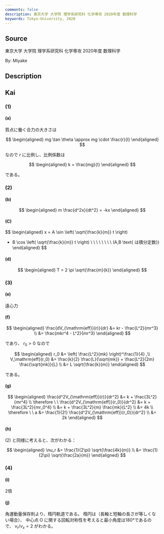 ```yaml
---
comments: false
description: 東京大学 大学院 理学系研究科 化学専攻 2020年度 数理科学
keywords: Tokyo-University, 2020
---
```


## **Source**
東京大学 大学院 理学系研究科 化学専攻 2020年度 数理科学

By: Miyake

## **Description**

## **Kai**
### (1)
#### (a)
質点に働く合力の大きさは

$$
\begin{aligned}
mg \tan \theta \approx mg \cdot \frac{r}{l}
\end{aligned}
$$

なので $r$ に比例し、比例係数は

$$
\begin{aligned}
k = \frac{mg}{l}
\end{aligned}
$$

である。

### (2)
#### (b)

$$
\begin{aligned}
m \frac{d^2x}{dt^2} = -kx
\end{aligned}
$$

#### (C)

$$
\begin{aligned}
x = A \sin \left( \sqrt{\frac{k}{m}} t \right)
+ B \cos \left( \sqrt{\frac{k}{m}} t \right)
\ \ \ \ \ \ \ \ (A,B \text{ は積分定数})
\end{aligned}
$$

#### (d)

$$
\begin{aligned}
T = 2 \pi \sqrt{\frac{m}{k}}
\end{aligned}
$$

### (3)
#### (e)
遠心力

#### (f)

$$
\begin{aligned}
\frac{dV_{\mathrm{eff}}(r)}{dr}
&= kr - \frac{L^2}{mr^3}
\\
&= \frac{mkr^4 - L^2}{mr^3}
\end{aligned}
$$

であり、 $r_0 \gt 0$ なので

$$
\begin{aligned}
r_0 &= \left( \frac{L^2}{mk} \right)^\frac{1}{4}
,\\
V_\mathrm{eff}(r_0)
&= \frac{k}{2} \frac{L}{\sqrt{mk}} + \frac{L^2}{2m} \frac{\sqrt{mk}}{L}
\\
&= L \sqrt{\frac{k}{m}}
\end{aligned}
$$

である。

#### (g)

$$
\begin{aligned}
\frac{d^2V_{\mathrm{eff}}(r)}{dr^2}
&= k + \frac{3L^2}{mr^4}
\\
\therefore \ \ 
\frac{d^2V_{\mathrm{eff}}(r_0)}{dr^2}
&= k + \frac{3L^2}{mr_0^4}
\\
&= k + \frac{3L^2}{m} \frac{mk}{L^2}
\\
&= 4k
\\
\therefore \ \ 
a
&= \frac{1}{2!} \frac{d^2V_{\mathrm{eff}}(r_0)}{dr^2}
\\
&= 2k
\end{aligned}
$$

#### (h)
(2) と同様に考えると、次がわかる：

$$
\begin{aligned}
\nu_r
&= \frac{1}{2\pi} \sqrt{\frac{4k}{m}}
\\
&= \frac{1}{2\pi} \sqrt{\frac{2a}{m}}
\end{aligned}
$$

### (4)
#### (i)
2倍

#### (j)
角運動量保存則より、楕円軌道である。
楕円は（長軸と短軸の長さが等しくない場合）、
中心点 O に関する回転対称性を考えると最小角度は180°であるので、
$\nu_r / \nu_x = 2$ がわかる。